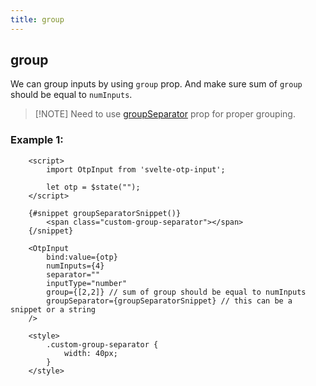 ```yaml
---
title: group
---
```


## group

We can group inputs by using `group` prop. And make sure sum of `group` should be equal to `numInputs`.

> [!NOTE] Need to use [groupSeparator](groupseparator) prop for proper grouping.

### Example 1:
```svelte
    <script>
        import OtpInput from 'svelte-otp-input';
    
        let otp = $state("");
    </script>
    
    {#snippet groupSeparatorSnippet()}
        <span class="custom-group-separator"></span>
    {/snippet}
    
    <OtpInput
        bind:value={otp}
        numInputs={4}
        separator=""
        inputType="number"
        group={[2,2]} // sum of group should be equal to numInputs
        groupSeparator={groupSeparatorSnippet} // this can be a snippet or a string
    />
    
    <style>
        .custom-group-separator {
            width: 40px;
        }
    </style>
```